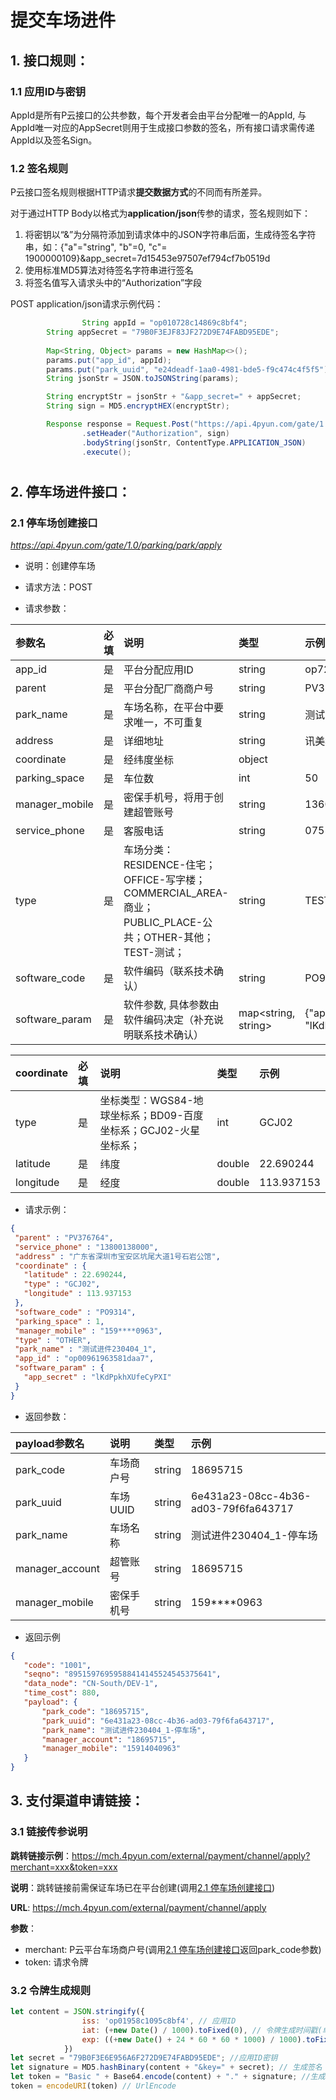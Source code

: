 # 提交车场进件

## 1. 接口规则：
### 1.1 应用ID与密钥

AppId是所有P云接口的公共参数，每个开发者会由平台分配唯一的AppId, 与AppId唯一对应的AppSecret则用于生成接口参数的签名，所有接口请求需传递AppId以及签名Sign。



### 1.2 签名规则

P云接口签名规则根据HTTP请求**提交数据方式**的不同而有所差异。

对于通过HTTP Body以格式为**application/json**传参的请求，签名规则如下：

1. 将密钥以“&”为分隔符添加到请求体中的JSON字符串后面，生成待签名字符串，如：{"a"="string", "b"=0, "c"= 1900000109}&app_secret=7d15453e97507ef794cf7b0519d
2. 使用标准MD5算法对待签名字符串进行签名
3. 将签名值写入请求头中的“Authorization”字段

POST application/json请求示例代码：

```java
				String appId = "op010728c14869c8bf4";
        String appSecret = "79B0F3EJF83JF272D9E74FABD95EDE";
        
        Map<String, Object> params = new HashMap<>();
        params.put("app_id", appId);
        params.put("park_uuid", "e24deadf-1aa0-4981-bde5-f9c474c4f5f5");
        String jsonStr = JSON.toJSONString(params);

        String encryptStr = jsonStr + "&app_secret=" + appSecret;
        String sign = MD5.encryptHEX(encryptStr);

        Response response = Request.Post("https://api.4pyun.com/gate/1.0/parking/park/apply")
                .setHeader("Authorization", sign)
                .bodyString(jsonStr, ContentType.APPLICATION_JSON)
                .execute();
```

<h1 id=2.1></h1>


## 2. 停车场进件接口：

### 2.1 停车场创建接口

*https://api.4pyun.com/gate/1.0/parking/park/apply*

- 说明：创建停车场

- 请求方法：POST

- 请求参数：

| 参数名            | 必填 | 说明                                 | 类型   | 示例          |
| :---------------- | :--- | :----------------------------------- | :----- | :------------ |
| app_id            | 是   | 平台分配应用ID                       | string | op72****24    |
| parent            | 是   | 平台分配厂商商户号                   | string | PV3***4       |
| park_name         | 是   | 车场名称，在平台中要求唯一，不可重复 | string | 测试-停车场   |
| address           | 是  | 详细地址                             | string | 讯美科技广场  |
| coordinate        | 是   | 经纬度坐标                           | object |               |
| parking\_space    | 是   | 车位数                               | int  | 50            |
| manager_mobile | 是   | 密保手机号，将用于创建超管账号       | string | 13600000162   |
| service_phone     | 是   | 客服电话                             | string | 0755-28823700 |
| type              | 是   | 车场分类：RESIDENCE-住宅；OFFICE-写字楼；COMMERCIAL_AREA-商业；PUBLIC_PLACE-公共；OTHER-其他；TEST-测试； | string | TEST |
| software_code     | 是 | 软件编码（联系技术确认）                 | string | PO9314 |
| software_param     | 是  | 软件参数, 具体参数由软件编码决定（补充说明联系技术确认） | map<string, string> | {"app_secret": "lKdPpkhXUfeCyPXI"} |



| coordinate | 必填 | 说明                                                         | 类型   | 示例       |
| :--------- | :--- | :----------------------------------------------------------- | :----- | :--------- |
| type       | 是   | 坐标类型：WGS84-地球坐标系；BD09-百度坐标系；GCJ02-火星坐标系； | int    | GCJ02      |
| latitude   | 是   | 纬度                                                         | double | 22.690244  |
| longitude  | 是   | 经度                                                         | double | 113.937153 |




- 请求示例：

 ```json
{
  "parent" : "PV376764",
  "service_phone" : "13800138000",
  "address" : "广东省深圳市宝安区坑尾大道1号石岩公馆",
  "coordinate" : {
    "latitude" : 22.690244,
    "type" : "GCJ02",
    "longitude" : 113.937153
  },
  "software_code" : "PO9314",
  "parking_space" : 1,
  "manager_mobile" : "159****0963",
  "type" : "OTHER",
  "park_name" : "测试进件230404_1",
  "app_id" : "op00961963581daa7",
  "software_param" : {
    "app_secret" : "lKdPpkhXUfeCyPXI"
  }
}
 ```


- 返回参数：

| payload参数名   | 说明       | 类型   | 示例                                 |
| :-------------- | :--------- | :----- | :----------------------------------- |
| park_code       | 车场商户号 | string | 18695715                             |
| park_uuid       | 车场UUID   | string | 6e431a23-08cc-4b36-ad03-79f6fa643717 |
| park_name       | 车场名称   | string | 测试进件230404_1-停车场              |
| manager_account | 超管账号   | string | 18695715                             |
| manager_mobile  | 密保手机号 | string | 159****0963                          |


- 返回示例

 ```json
{
    "code": "1001", 
    "seqno": "89515976959588414145524545375641", 
    "data_node": "CN-South/DEV-1", 
    "time_cost": 880, 
    "payload": {
        "park_code": "18695715", 
        "park_uuid": "6e431a23-08cc-4b36-ad03-79f6fa643717", 
        "park_name": "测试进件230404_1-停车场", 
        "manager_account": "18695715", 
        "manager_mobile": "15914040963"
    }
}
 ```



## 3. 支付渠道申请链接：

### 3.1 链接传参说明

**跳转链接示例**：https://mch.4pyun.com/external/payment/channel/apply?merchant=xxx&token=xxx

**说明**：跳转链接前需保证车场已在平台创建(调用[2.1 停车场创建接口](#2.1))

**URL**: https://mch.4pyun.com/external/payment/channel/apply

**参数**：

- merchant: P云平台车场商户号(调用[2.1 停车场创建接口](#2.1)返回park_code参数)
- token: 请求令牌



### 3.2 令牌生成规则

```javascript
let content = JSON.stringify({
                iss: 'op01958c1095c8bf4', // 应用ID
                iat: (+new Date() / 1000).toFixed(0), // 令牌生成时间戳(单位秒)
                exp: ((+new Date() + 24 * 60 * 60 * 1000) / 1000).toFixed(0), // 令牌过期时间(单位秒)
            })
let secret = "79B0F3E6E956A6F272D9E74FABD95EDE"; //应用ID密钥
let signature = MD5.hashBinary(content + "&key=" + secret); // 生成签名
let token = "Basic " + Base64.encode(content) + "." + signature; //生成令牌(注意"Basic"后有一空格)
token = encodeURI(token) // UrlEncode
```
